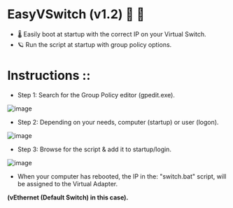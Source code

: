 # EasyVSwitch (v1.2) :crescent_moon: :white_flower: 
* :thermometer: Easily boot at startup with the correct IP on your Virtual Switch.
* :ringed_planet: Run the script at startup with group policy options.

# Instructions :: 

* Step 1: Search for the Group Policy editor (gpedit.exe).

![image](https://user-images.githubusercontent.com/91343617/150462137-207c72d7-d898-4ea6-8b21-c3c70dcc21b5.png)

* Step 2: Depending on your needs, computer (startup) or user (logon).

![image](https://user-images.githubusercontent.com/91343617/150462338-f3a8d0df-6234-4453-b152-c4ac8258a0b5.png)

* Step 3: Browse for the script & add it to startup/login.

![image](https://user-images.githubusercontent.com/91343617/150462737-8b84914f-7e29-4c55-948a-ef970e7fed09.png)

* When your computer has rebooted, the IP in the: "switch.bat" script, will be assigned to the Virtual Adapter. 

**(vEthernet (Default Switch) in this case).**
